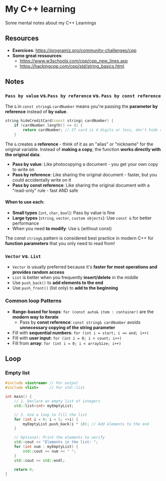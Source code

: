 # My C++ learning
Some mental notes about my C++ Learnings

## Resources
- **Exercices**: https://programiz.pro/community-challenges/cpp
- **Some great ressources**:
  - https://www.w3schools.com/cpp/cpp_new_lines.asp
  - https://hackingcpp.com/cpp/std/string_basics.html
 
## Notes

### `Pass by value` vs.`Pass by reference` vs. `Pass by const reference`

The `&` in `const string&` `cardNumber` means you're passing the **parameter by reference** instead of **by value**. 

```cpp
string hideCreditCard(const string& cardNumber) {
    if (cardNumber.length() <= 4) {
        return cardNumber; // If card is 4 digits or less, don't hide anything
    }
```

The `&` creates a **reference** - think of it as an "alias" or "nickname" for the original variable. 
Instead of **making a copy**, the function **works directly with the original data**.

- **Pass by value**: Like photocopying a document - you get your own copy to write on
- **Pass by reference**: Like sharing the original document - faster, but you could accidentally write on it
- **Pass by const reference**: Like sharing the original document with a "read-only" rule - fast AND safe

#### When to use each:
- **Small types** (`int`, `char`, `bool`): Pass by value is fine
- **Large types** (`string`, `vector`, `custom objects`): Use `const &` for better performance
- When you need **to modify**: Use `&` (without const)

The const `string&` pattern is considered best practice in modern C++ for **function parameters** that you only need to read from!

### `Vector` vs. `List`

- `Vector` is usually preferred because it's **faster for most operations and provides random access**
- `List` is better when you frequently **insert/delete** in the middle
- Use `push_back()` to **add elements to the end**
- Use `push_front()` (list only) to **add to the beginning**

### Common loop Patterns

- **Range-based for loops**: `for (const auto& item : container)` are the **modern way to iterate**
  - Pass by **const reference**: `const string& cardNumber` avoids **unnecessary copying of the string parameter**
- Fill with **sequential numbers**: `for (int i = start; i <= end; i++)`
- Fill with **user input**: `for (int i = 0; i < count; i++)`
- Fill from **array**: `for (int i = 0; i < arraySize; i++)`


## Loop

### Empty list

```cpp
#include <iostream> // For output
#include <list>     // For std::list

int main() {
    // 1. Declare an empty list of integers
    std::list<int> myEmptyList;

    // 2. Use a loop to fill the list
    for (int i = 0; i < 5; ++i) {
        myEmptyList.push_back(i * 10); // Add elements to the end
    }

    // Optional: Print the elements to verify
    std::cout << "Elements in the list: ";
    for (int num : myEmptyList) {
        std::cout << num << " ";
    }
    std::cout << std::endl;

    return 0;
}
```



